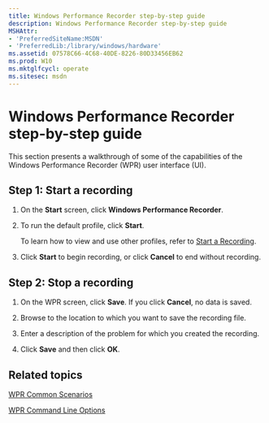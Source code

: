 ```yaml
---
title: Windows Performance Recorder step-by-step guide
description: Windows Performance Recorder step-by-step guide
MSHAttr:
- 'PreferredSiteName:MSDN'
- 'PreferredLib:/library/windows/hardware'
ms.assetid: 07578C66-4C68-40DE-8226-80D33456EB62
ms.prod: W10
ms.mktglfcycl: operate
ms.sitesec: msdn
---
```


# Windows Performance Recorder step-by-step guide


This section presents a walkthrough of some of the capabilities of the Windows Performance Recorder (WPR) user interface (UI).

## Step 1: Start a recording


1.  On the **Start** screen, click **Windows Performance Recorder**.

2.  To run the default profile, click **Start**.

    To learn how to view and use other profiles, refer to [Start a Recording](start-a-recording.md).

3.  Click **Start** to begin recording, or click **Cancel** to end without recording.

## Step 2: Stop a recording


1.  On the WPR screen, click **Save**. If you click **Cancel**, no data is saved.

2.  Browse to the location to which you want to save the recording file.

3.  Enter a description of the problem for which you created the recording.

4.  Click **Save** and then click **OK**.

## Related topics


[WPR Common Scenarios](windows-performance-recorder-common-scenarios.md)

[WPR Command Line Options](wpr-command-line-options.md)

 

 







